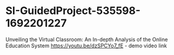 # SI-GuidedProject-535598-1692201227
Unveiling the Virtual Classroom: An In-depth Analysis of the Online Education System
https://youtu.be/dzSPCYo7_fE - demo video link
